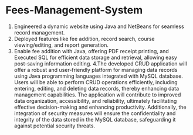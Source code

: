 # Fees-Management-System
1.	Engineered a dynamic website using Java and NetBeans for seamless record management.
2.	Deployed features like fee addition, record search, course viewing/editing, and report generation.
3.	Enable fee addition with Java, offering PDF receipt printing, and Executed SQL for efficient data storage and retrieval, allowing easy post-saving information editing.
4.The developed CRUD application will offer a robust and user-friendly platform for managing data records using Java programming languages integrated with MySQL database. Users will be able to perform CRUD operations efficiently, including entering, editing, and deleting data records, thereby enhancing data management capabilities. The application will contribute to improved data organization, accessibility, and reliability, ultimately facilitating effective decision-making and enhancing productivity. Additionally, the integration of security measures will ensure the confidentiality and integrity of the data stored in the MySQL database, safeguarding it against potential security threats. 
